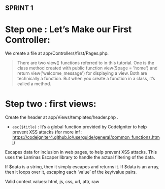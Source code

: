 ## SPRINT 1

# Step one : Let’s Make our First Controller:

We create a file at app/Controllers/first/Pages.php.

>There are two view() functions referred to in this tutorial. One is the class method created with public function view($page = 'home') and return view('welcome_message') for displaying a view. Both are technically a function. But when you create a function in a class, it’s called a method.

# Step two : first views:

Create the header at app/Views/templates/header.php .

- `esc($title)` : It’s a global function provided by CodeIgniter to help prevent XSS attacks (for more inf : https://codeigniter4.github.io/userguide/general/common_functions.html)

Escapes data for inclusion in web pages, to help prevent XSS attacks. This uses the Laminas Escaper library to handle the actual filtering of the data.

If $data is a string, then it simply escapes and returns it. If $data is an array, then it loops over it, escaping each ‘value’ of the key/value pairs.

Valid context values: html, js, css, url, attr, raw





